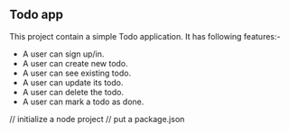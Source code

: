 ##  Todo app 
This project contain a simple Todo application.
It has following features:-

 -  A user can sign up/in.
 - A user can create new todo.
 - A user can see existing todo.
 - A user can update its todo.
 - A user can delete the todo. 
 - A user can mark a todo as done.

 // initialize a node project 
 // put a package.json